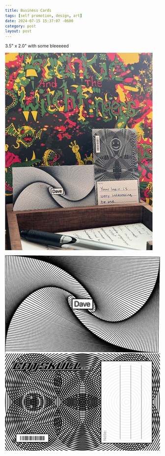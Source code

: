 ```yaml
---
title: Business Cards
tags: [self promotion, design, art]
date: 2024-07-15 15:37:07 -0600
category: post
layout: post
---
```

3.5" x 2.0" with some bleeeeed

![Your hair is very interesting to me.](/public/media/posts/biznesstime/IMG_1294.jpeg)

<img src="/public/media/posts/biznesstime/line card.svg" alt="card front" style="background: white;">

<img src="/public/media/posts/biznesstime/card back.svg" alt="card back" style="background: white;">
